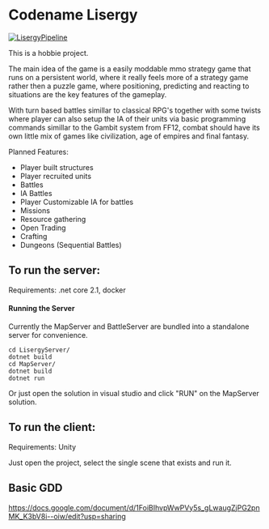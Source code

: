 # Codename Lisergy

[![LisergyPipeline](https://github.com/Ziden/Lisergy/actions/workflows/dotnet.yml/badge.svg?branch=master)](https://github.com/Ziden/Lisergy/actions/workflows/dotnet.yml)

This is a hobbie project. 

The main idea of the game is a easily moddable mmo strategy game that runs on a persistent world, where it really feels more of a strategy game rather then a puzzle game, where positioning, predicting and reacting to situations are the key features of the gameplay.

With turn based battles simillar to classical RPG's together with some twists where player can also setup the IA of their units via basic programming commands simillar to the Gambit system from FF12, combat should have its own little mix of games like civilization, age of empires and final fantasy.


Planned Features:
- Player built structures
- Player recruited units
- Battles
- IA Battles
- Player Customizable IA for battles
- Missions
- Resource gathering
- Open Trading
- Crafting 
- Dungeons (Sequential Battles)

## To run the server:

Requirements: .net core 2.1, docker

#### Running the Server

Currently the MapServer and BattleServer are bundled into a standalone server for convenience.

```
cd LisergyServer/
dotnet build
cd MapServer/
dotnet build
dotnet run 
```

Or just open the solution in visual studio and click "RUN" on the MapServer solution.

## To run the client:

Requirements: Unity

Just open the project, select the single scene that exists and run it.

## Basic GDD

https://docs.google.com/document/d/1FoiBIhvpWwPVy5s_gLwaugZjPG2pnMK_K3bV8i--oiw/edit?usp=sharing
